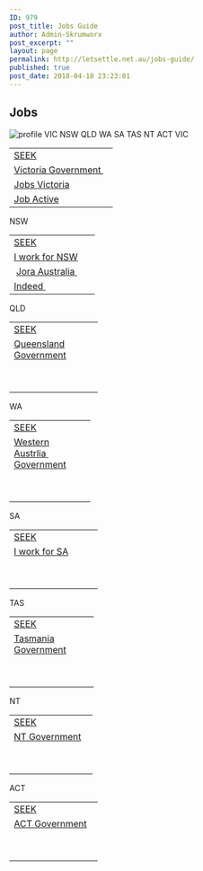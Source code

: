 ```yaml
---
ID: 979
post_title: Jobs Guide
author: Admin-Skrumworx
post_excerpt: ""
layout: page
permalink: http://letsettle.net.au/jobs-guide/
published: true
post_date: 2018-04-18 23:23:01
---
```

<h2>Jobs</h2>		
										<img src="http://letsettle.net.au/wp-content/uploads/elementor/thumbs/profile-nntd013kqtzxhbp30d0e8yxeyjsmbnn11upwnnnci0.png" title="profile" alt="profile" />											
									VIC
									NSW
									QLD
									WA
									SA
									TAS
									NT
									ACT
									VIC
					<table width="168"><tbody><tr><td width="168"><a href="https://www.seek.com.au/jobs/in-Victoria-VIC?tracking=SEM-GGL-SRC-PaidSearchAU-4826&amp;gclid=EAIaIQobChMIiJ-GrZ_K2gIVSx0rCh2ctgD6EAAYASAAEgIe9_D_BwE&amp;gclsrc=aw.ds&amp;dclid=CMmrpK-fytoCFUo3lgodHqgCYQ" target="_blank" rel="noopener">SEEK</a></td></tr><tr><td><a href="https://www.vic.gov.au/" target="_blank" rel="noopener">Victoria Government </a></td></tr><tr><td><a href="https://jobs.vic.gov.au/" target="_blank" rel="noopener">Jobs Victoria</a></td></tr><tr><td><a href="https://jobsearch.gov.au/search/by-location/jobs-in-melbourne-vic?code=71" target="_blank" rel="noopener">Job Active</a></td></tr></tbody></table>
									NSW
					<table width="136"><tbody><tr><td width="136"><a href="https://www.seek.com.au/jobs/in-New-South-Wales-NSW?tracking=SEM-GGL-SRC-PaidSearchAU-4826&amp;gclid=EAIaIQobChMI2Mbej6LK2gIVCx4rCh2wJw8yEAAYASAAEgITAvD_BwE&amp;gclsrc=aw.ds&amp;dclid=CN7ivJaiytoCFU9plgoduFgA-w" target="_blank" rel="noopener">SEEK</a></td></tr><tr><td><a href="https://iworkfor.nsw.gov.au/" target="_blank" rel="noopener">I work for NSW</a></td></tr><tr><td> <a href="https://au.jora.com/jobs-in-Sydney-NSW?gclid=EAIaIQobChMIu4iw4a3K2gIVxgorCh13ug4eEAAYAyAAEgJ34vD_BwE" target="_blank" rel="noopener">Jora Australia </a></td></tr><tr><td><a href="https://au.indeed.com/jobs-in-Sydney-NSW" target="_blank" rel="noopener">Indeed </a></td></tr></tbody></table>
									QLD
					<table width="141"><tbody><tr><td width="141"><a href="https://www.seek.com.au/jobs/in-Queensland-QLD" target="_blank" rel="noopener">SEEK</a></td></tr><tr><td><a href="https://smartjobs.qld.gov.au/jobtools/jncustomsearch.jobsearch?in_organid=14904" target="_blank" rel="noopener">Queensland Government</a></td></tr><tr><td> </td></tr><tr><td> </td></tr></tbody></table><p></p>
									WA
					<table width="128"><tbody><tr><td width="128"><a href="https://www.seek.com.au/jobs/in-Western-Australia-WA?tracking=SEM-GGL-SRC-PaidSearchAU-4826&amp;gclid=EAIaIQobChMI36vQ37LK2gIVjzUrCh2tRwHzEAAYASAAEgJokfD_BwE&amp;gclsrc=aw.ds&amp;dclid=CIWKpeeyytoCFZ0YKgodBnkFTg" target="_blank" rel="noopener">SEEK</a></td></tr><tr><td><a href="https://jobs.wa.gov.au/" target="_blank" rel="noopener">Western Austrlia  Government</a></td></tr><tr><td> </td></tr><tr><td> </td></tr></tbody></table>
									SA
					<table width="141"><tbody><tr><td width="141"><a href="https://www.seek.com.au/jobs/in-South-Australia-SA" target="_blank" rel="noopener">SEEK</a></td></tr><tr><td><a href="https://iworkfor.sa.gov.au/" target="_blank" rel="noopener">I work for SA</a></td></tr><tr><td> </td></tr><tr><td> </td></tr></tbody></table>
									TAS
					<table width="134"><tbody><tr><td width="134"><a href="https://www.seek.com.au/jobs/in-Tasmania-TAS" target="_blank" rel="noopener">SEEK</a></td></tr><tr><td><a href="http://www.jobs.tas.gov.au/" target="_blank" rel="noopener">Tasmania Government</a></td></tr><tr><td> </td></tr><tr><td> </td></tr></tbody></table>
									NT
					<table width="132"><tbody><tr><td width="132"><a href="https://www.seek.com.au/jobs/in-Northern-Territory-NT?tracking=SEM-GGL-SRC-PaidSearchAU-4826&amp;gclid=EAIaIQobChMI5Yzk1rTK2gIVUyQrCh1p_w05EAAYASAAEgInnvD_BwE&amp;gclsrc=aw.ds&amp;dclid=CMj9wvG0ytoCFR4eKgodYIoChw" target="_blank" rel="noopener">SEEK</a></td></tr><tr><td><a href="http://www.careers.nt.gov.au/Pages/default.aspx" target="_blank" rel="noopener">NT Government</a></td></tr><tr><td> </td></tr><tr><td> </td></tr></tbody></table>
									ACT
					<table width="141"><tbody><tr><td width="141"><a href="https://www.seek.com.au/jobs/in-All-Canberra-ACT" target="_blank" rel="noopener">SEEK</a></td></tr><tr><td><a href="https://www.jobs.act.gov.au/" target="_blank" rel="noopener">ACT Government</a></td></tr><tr><td> </td></tr><tr><td> </td></tr></tbody></table>